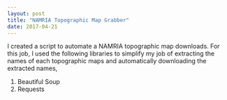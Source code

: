 ```yaml
---
layout: post
title: "NAMRIA Topographic Map Grabber"
date: 2017-04-21
---
```


I created a script to automate a NAMRIA topographic map downloads. For this job, I used the following libraries to simplify 
my job of extracting the names of each topographic maps and automatically downloading the extracted names, 
1. Beautiful Soup 
2. Requests
